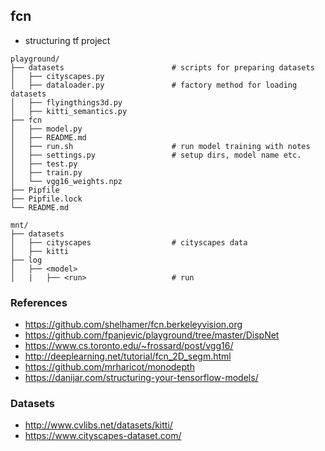 ## fcn

* structuring tf project
```
playground/
├── datasets                        # scripts for preparing datasets
│   ├── cityscapes.py
│   ├── dataloader.py               # factory method for loading datasets
│   ├── flyingthings3d.py
│   ├── kitti_semantics.py
├── fcn
│   ├── model.py
│   ├── README.md
│   ├── run.sh                      # run model training with notes
│   ├── settings.py                 # setup dirs, model name etc.
│   ├── test.py
│   ├── train.py
│   └── vgg16_weights.npz
├── Pipfile
├── Pipfile.lock
└── README.md

mnt/
├── datasets                        
│   ├── cityscapes                  # cityscapes data
│   ├── kitti
├── log
│   ├── <model>
│   |   ├── <run>                   # run 
```
 
### References
* https://github.com/shelhamer/fcn.berkeleyvision.org
* https://github.com/fpanjevic/playground/tree/master/DispNet
* https://www.cs.toronto.edu/~frossard/post/vgg16/
* http://deeplearning.net/tutorial/fcn_2D_segm.html
* https://github.com/mrharicot/monodepth
* https://danijar.com/structuring-your-tensorflow-models/

### Datasets
* http://www.cvlibs.net/datasets/kitti/
* https://www.cityscapes-dataset.com/
